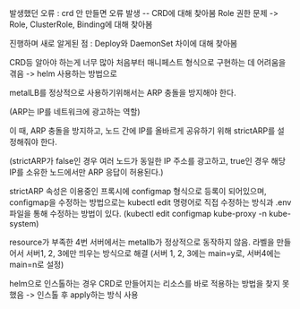 
발생했던 오류 :
crd 안 만들면 오류 발생 -- CRD에 대해 찾아봄
Role 권한 문제 -> Role, ClusterRole, Binding에 대해 찾아봄

진행하며 새로 알게된 점 :
Deploy와 DaemonSet 차이에 대해 찾아봄

CRD등 알아야 하는게 너무 많아 처음부터 매니페스트 형식으로 구현하는 데 어려움을 겪음 -> helm 사용하는 방법으로 



metalLB를 정상적으로 사용하기위해서는 ARP 충돌을 방지해야 한다. 

(ARP는 IP를 네트워크에 광고하는 역할)

이 때, ARP 충돌을 방지하고, 노드 간에 IP를 올바르게 공유하기 위해 strictARP를 설정해줘야 한다.

(strictARP가 false인 경우 여러 노드가 동일한 IP 주소를 광고하고, true인 경우 해당 IP를 소유한 노드에서만 ARP 응답이 허용된다.)



strictARP 속성은 이용중인 프록시에 configmap 형식으로 등록이 되어있으며, configmap을 수정하는 방법으로는 kubectl edit 명령어로 직접 수정하는 방식과 .env파일을 통해 수정하는 방법이 있다.
(kubectl edit configmap kube-proxy -n kube-system)

resource가 부족한 4번 서버에서는 metallb가 정상적으로 동작하지 않음. 라벨을 만들어서 서버1, 2, 3에만 띄우는 방식으로  해결 (서버 1, 2, 3에는 main=y로, 서버4에는 main=n로 설정)


helm으로 인스톨하는 경우 CRD로 만들어지는 리소스를 바로 적용하는 방법을 찾지 못했음 ->  인스톨 후 apply하는 방식 사용 

